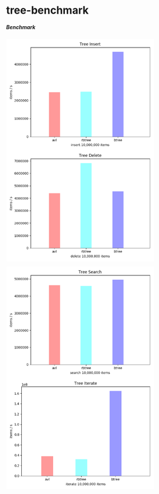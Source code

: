 # tree-benchmark

##### Benchmark

<img src="https://raw.githubusercontent.com/hslam/tree-benchmark/master/tree-insert.png" width = "400" height = "300" alt="insert" align=center><img src="https://raw.githubusercontent.com/hslam/tree-benchmark/master/tree-delete.png" width = "400" height = "300" alt="delete" align=center>

<img src="https://raw.githubusercontent.com/hslam/tree-benchmark/master/tree-search.png" width = "400" height = "300" alt="search" align=center><img src="https://raw.githubusercontent.com/hslam/tree-benchmark/master/tree-iterate.png" width = "400" height = "300" alt="iterate" align=center>
